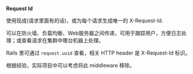 **Request Id**

使用现成(请求里面有的话)，或为每个请求生成唯一的 X-Request-Id.

可以在防火墙、负载均衡、Web服务器之间传递，可用于跟踪用户，方便日志处理；或查看请求在集群中哪台机器上处理。

Rails 里可通过 `request.uuid` 查看，相关 HTTP header 是 X-Request-Id 标识。

根据经验，实际项目中可以考虑将此 middleware 移除。

